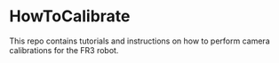 # HowToCalibrate

This repo contains tutorials and instructions on how to perform camera calibrations for the FR3 robot.
